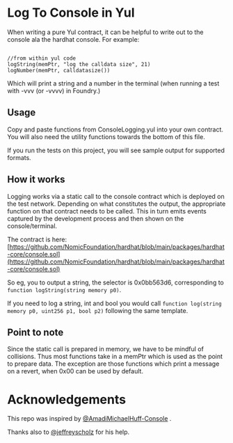 # Log To Console in Yul

When writing a pure Yul contract, it can be helpful to write out to the console ala the hardhat console. For example:

```solidity

//from within yul code
logString(memPtr, "log the calldata size", 21)
logNumber(memPtr, calldatasize())

```
Which will print a string and a number in the terminal (when running a test with -vvv (or -vvvv) in Foundry.)

## Usage

Copy and paste functions from ConsoleLogging.yul into your own contract. You will also need the utility functions towards the bottom of this file.

If you run the tests on this project, you will see sample output for supported formats.


## How it works
Logging works via a static call to the console contract which is deployed on the test network. Depending on what constitutes the output, the appropriate function on that contract needs to be called. This in turn emits events captured by the development process and then shown on the console/terminal.

The contract is here:
[https://github.com/NomicFoundation/hardhat/blob/main/packages/hardhat-core/console.sol](https://github.com/NomicFoundation/hardhat/blob/main/packages/hardhat-core/console.sol)

So eg, you to output a string, the selector is 0x0bb563d6, corresponding to ```function logString(string memory p0)```.

If you need to log a string, int and bool you would call ```function log(string memory p0, uint256 p1, bool p2)``` following the same template.

## Point to note
Since the static call is prepared in memory, we have to be mindful of collisions. Thus most functions take in a memPtr which is used as the point to prepare data. The exception are those functions which print a message on a revert, when 0x00 can be used by default.

# Acknowledgements

This repo was inspired by [@AmadiMichael](https://github.com/AmadiMichael)[Huff-Console](https://github.com/AmadiMichael/Huff-Console) .

Thanks also to [@jeffreyscholz](https://github.com/jeffreyscholz) for his help.
